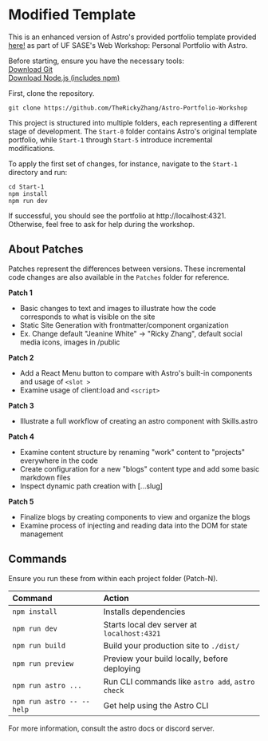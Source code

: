 # Modified Template
This is an enhanced version of Astro's provided portfolio template provided [here!](https://github.com/withastro/astro/tree/main/examples/portfolio) as part of UF SASE's Web Workshop: Personal Portfolio with Astro.

Before starting, ensure you have the necessary tools:  
[Download Git](https://git-scm.com/downloads)  
[Download Node.js (includes npm)](https://nodejs.org/en/download/)

First, clone the repository.
```
git clone https://github.com/TheRickyZhang/Astro-Portfolio-Workshop
```

This project is structured into multiple folders, each representing a different stage of development. The `Start-0` folder contains Astro's original template portfolio, while `Start-1` through `Start-5` introduce incremental modifications.

To apply the first set of changes, for instance, navigate to the `Start-1` directory and run:
```
cd Start-1
npm install
npm run dev
```
If successful, you should see the portfolio at http://localhost:4321. Otherwise, feel free to ask for help during the workshop.

## About Patches
Patches represent the differences between versions. These incremental code changes are also available in the `Patches` folder for reference.

**Patch 1**
- Basic changes to text and images to illustrate how the code corresponds to what is visible on the site
- Static Site Generation with frontmatter/component organization
- Ex. Change default "Jeanine White" -> "Ricky Zhang", default social media icons, images in /public

**Patch 2**
- Add a React Menu button to compare with Astro's built-in components and usage of ```<slot >```
- Examine usage of client:load and ```<script>```

**Patch 3**
- Illustrate a full workflow of creating an astro component with Skills.astro

**Patch 4**
- Examine content structure by renaming "work" content to "projects" everywhere in the code
- Create configuration for a new "blogs" content type and add some basic markdown files
- Inspect dynamic path creation with [...slug]

**Patch 5**
- Finalize blogs by creating components to view and organize the blogs
- Examine process of injecting and reading data into the DOM for state management

## Commands

Ensure you run these from within each project folder (Patch-N).

| Command                   | Action                                           |
| :------------------------ | :----------------------------------------------- |
| `npm install`             | Installs dependencies                            |
| `npm run dev`             | Starts local dev server at `localhost:4321`      |
| `npm run build`           | Build your production site to `./dist/`          |
| `npm run preview`         | Preview your build locally, before deploying     |
| `npm run astro ...`       | Run CLI commands like `astro add`, `astro check` |
| `npm run astro -- --help` | Get help using the Astro CLI                     |

For more information, consult the astro docs or discord server.
